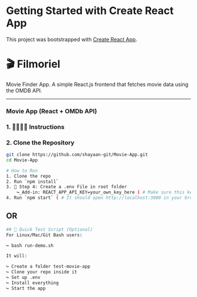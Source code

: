 # Getting Started with Create React App

This project was bootstrapped with [Create React App](https://github.com/facebook/create-react-app).

# 🎬 Filmoriel
Movie Finder App.
A simple React.js frontend that fetches movie data using the OMDB API.

---

### Movie App (React + OMDb API)

### 1. 👨🏻‍🏫📎 Instructions 

### 2. Clone the Repository
```bash
git clone https://github.com/shayaan-git/Movie-App.git
cd Movie-App

# How to Run
1. Clone the repo
2. Run `npm install`
3. 🔐 Step 4: Create a .env File in root folder
    ↪_Add-in: REACT_APP_API_KEY=your_own_key_here ( # Make sure this key matches your actual API key.)
4. Run `npm start` ( # It should open http://localhost:3000 in your browser with your app running!)

```
## OR
```bash
## 🔧 Quick Test Script (Optional)
For Linux/Mac/Git Bash users:

↪ bash run-demo.sh

It will:

↪ Create a folder test-movie-app
↪ Clone your repo inside it
↪ Set up .env
↪ Install everything
↪ Start the app
```

<!-- Uses [OMDb API](http://www.omdbapi.com/) to fetch movies. -->
